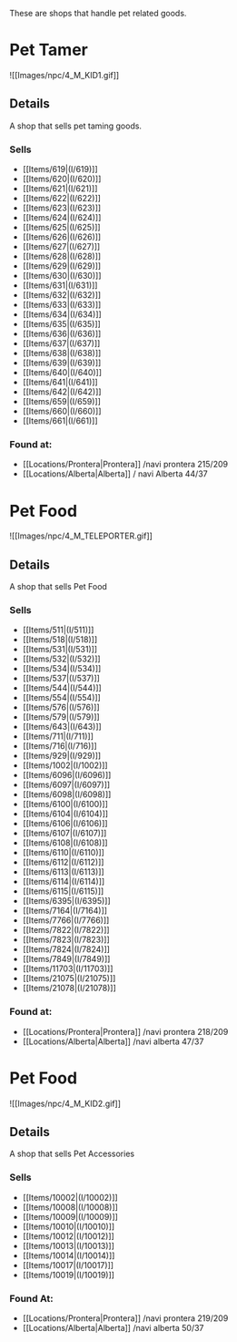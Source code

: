 These are shops that handle pet related goods. 

# Pet Tamer

![[Images/npc/4_M_KID1.gif]]

## Details

A shop that sells pet taming goods. 

### Sells

+ [[Items/619|(I/619)]]
+ [[Items/620|(I/620)]]
+ [[Items/621|(I/621)]]
+ [[Items/622|(I/622)]]
+ [[Items/623|(I/623)]]
+ [[Items/624|(I/624)]]
+ [[Items/625|(I/625)]]
+ [[Items/626|(I/626)]]
+ [[Items/627|(I/627)]]
+ [[Items/628|(I/628)]]
+ [[Items/629|(I/629)]]
+ [[Items/630|(I/630)]]
+ [[Items/631|(I/631)]]
+ [[Items/632|(I/632)]]
+ [[Items/633|(I/633)]]
+ [[Items/634|(I/634)]]
+ [[Items/635|(I/635)]]
+ [[Items/636|(I/636)]]
+ [[Items/637|(I/637)]]
+ [[Items/638|(I/638)]]
+ [[Items/639|(I/639)]]
+ [[Items/640|(I/640)]]
+ [[Items/641|(I/641)]]
+ [[Items/642|(I/642)]]
+ [[Items/659|(I/659)]]
+ [[Items/660|(I/660)]]
+ [[Items/661|(I/661)]]

### Found at:

+ [[Locations/Prontera|Prontera]] /navi prontera 215/209
+ [[Locations/Alberta|Alberta]] / navi Alberta 44/37


# Pet Food

![[Images/npc/4_M_TELEPORTER.gif]]

## Details

A shop that sells Pet Food 

### Sells
+ [[Items/511|(I/511)]]
+ [[Items/518|(I/518)]]
+ [[Items/531|(I/531)]]
+ [[Items/532|(I/532)]]
+ [[Items/534|(I/534)]]
+ [[Items/537|(I/537)]]
+ [[Items/544|(I/544)]]
+ [[Items/554|(I/554)]]
+ [[Items/576|(I/576)]]
+ [[Items/579|(I/579)]]
+ [[Items/643|(I/643)]]
+ [[Items/711|(I/711)]]
+ [[Items/716|(I/716)]]
+ [[Items/929|(I/929)]]
+ [[Items/1002|(I/1002)]]
+ [[Items/6096|(I/6096)]]
+ [[Items/6097|(I/6097)]]
+ [[Items/6098|(I/6098)]]
+ [[Items/6100|(I/6100)]]
+ [[Items/6104|(I/6104)]]
+ [[Items/6106|(I/6106)]]
+ [[Items/6107|(I/6107)]]
+ [[Items/6108|(I/6108)]]
+ [[Items/6110|(I/6110)]]
+ [[Items/6112|(I/6112)]]
+ [[Items/6113|(I/6113)]]
+ [[Items/6114|(I/6114)]]
+ [[Items/6115|(I/6115)]]
+ [[Items/6395|(I/6395)]]
+ [[Items/7164|(I/7164)]]
+ [[Items/7766|(I/7766)]]
+ [[Items/7822|(I/7822)]]
+ [[Items/7823|(I/7823)]]
+ [[Items/7824|(I/7824)]]
+ [[Items/7849|(I/7849)]]
+ [[Items/11703|(I/11703)]]
+ [[Items/21075|(I/21075)]]
+ [[Items/21078|(I/21078)]]


### Found at:
+ [[Locations/Prontera|Prontera]] /navi prontera 218/209
+ [[Locations/Alberta|Alberta]]  /navi alberta 47/37


# Pet Food

![[Images/npc/4_M_KID2.gif]]

## Details

A shop that sells Pet Accessories

### Sells
+ [[Items/10002|(I/10002)]]
+ [[Items/10008|(I/10008)]]
+ [[Items/10009|(I/10009)]]
+ [[Items/10010|(I/10010)]]
+ [[Items/10012|(I/10012)]]
+ [[Items/10013|(I/10013)]]
+ [[Items/10014|(I/10014)]]
+ [[Items/10017|(I/10017)]]
+ [[Items/10019|(I/10019)]]

### Found At:
+ [[Locations/Prontera|Prontera]] /navi prontera 219/209
+ [[Locations/Alberta|Alberta]]  /navi alberta 50/37

